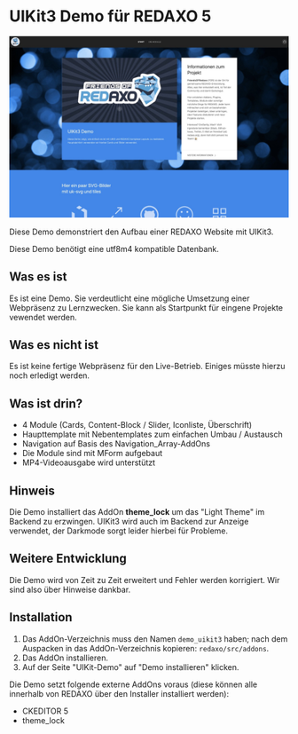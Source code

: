 # UIKit3 Demo für REDAXO 5

![Screenshot](https://github.com/FriendsOfREDAXO/demo_uikit3/blob/assets/screen.jpg?raw=true)

Diese Demo demonstriert den Aufbau einer REDAXO Website mit UIKit3. 

Diese Demo benötigt eine utf8m4 kompatible Datenbank. 

## Was es ist

Es ist eine Demo. Sie verdeutlicht eine mögliche Umsetzung einer Webpräsenz zu Lernzwecken. Sie kann als Startpunkt für eingene Projekte vewendet werden. 

## Was es nicht ist

Es ist keine fertige Webpräsenz für den Live-Betrieb. Einiges müsste hierzu noch erledigt werden. 

## Was ist drin? 

- 4 Module (Cards, Content-Block / Slider, Iconliste, Überschrift) 
- Haupttemplate mit Nebentemplates zum einfachen Umbau / Austausch
- Navigation auf Basis des Navigation_Array-AddOns
- Die Module sind mit MForm aufgebaut
- MP4-Videoausgabe wird unterstützt

## Hinweis

Die Demo installiert das AddOn **theme_lock** um das "Light Theme" im Backend zu erzwingen. UIKit3 wird auch im Backend zur Anzeige verwendet, der Darkmode sorgt leider hierbei für Probleme.  

## Weitere Entwicklung

Die Demo wird von Zeit zu Zeit erweitert und Fehler werden korrigiert. Wir sind also über Hinweise dankbar.

## Installation

1. Das AddOn-Verzeichnis muss den Namen `demo_uikit3` haben; nach dem Auspacken in das AddOn-Verzeichnis kopieren: `redaxo/src/addons`.
2. Das AddOn installieren.
3. Auf der Seite "UIKit-Demo" auf "Demo installieren" klicken.

Die Demo setzt folgende externe AddOns voraus (diese können alle innerhalb von REDAXO über den Installer installiert werden):

* CKEDITOR 5
* theme_lock

